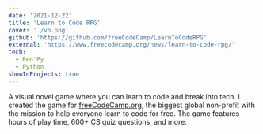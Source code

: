 ```yaml
---
date: '2021-12-22'
title: 'Learn to Code RPG'
cover: './vn.png'
github: 'https://github.com/freeCodeCamp/LearnToCodeRPG'
external: 'https://www.freecodecamp.org/news/learn-to-code-rpg/'
tech:
  - Ren'Py
  - Python
showInProjects: true
---
```


A visual novel game where you can learn to code and break into tech. I created the game for [freeCodeCamp.org](https://www.freecodecamp.org/), the biggest global non-profit with the mission to help everyone learn to code for free. The game features hours of play time, 600+ CS quiz questions, and more.